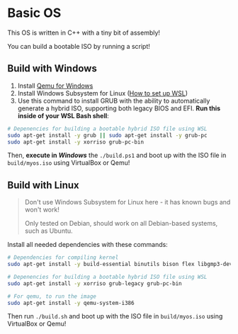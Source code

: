 # Basic OS

This OS is written in C++ with a tiny bit of assembly!

You can build a bootable ISO by running a script!

## Build with Windows

  1. Install [Qemu for Windows](https://qemu.weilnetz.de/w64/)
  2. Install Windows Subsystem for Linux ([How to set up WSL](https://youtu.be/Cvrqmq9A3tA?t=107))
  3. Use this command to install GRUB with the ability to automatically generate a hybrid ISO, supporting both legacy BIOS and EFI. **Run this inside of your WSL Bash shell**:

```bash
# Depenencies for building a bootable hybrid ISO file using WSL
sudo apt-get install -y grub || sudo apt-get install -y grub-pc
sudo apt-get install -y xorriso grub-pc-bin
```

Then, **execute in _Windows_** the `./build.ps1` and boot up with the ISO file in `build/myos.iso` using VirtualBox or Qemu!

## Build with Linux

> Don't use Windows Subsystem for Linux here - it has known bugs and won't work!
>
> Only tested on Debian, should work on all Debian-based systems, such as Ubuntu.

Install all needed dependencies with these commands:

```bash
# Dependencies for compiling kernel
sudo apt-get install -y build-essential binutils bison flex libgmp3-dev libmpc-dev libmpfr-dev texinfo libisl-dev

# Depenencies for building a bootable hybrid ISO file using WSL
sudo apt-get install -y xorriso grub-legacy grub-pc-bin

# For qemu, to run the image
sudo apt-get install -y qemu-system-i386
```

Then run `./build.sh` and boot up with the ISO file in `build/myos.iso` using VirtualBox or Qemu!
